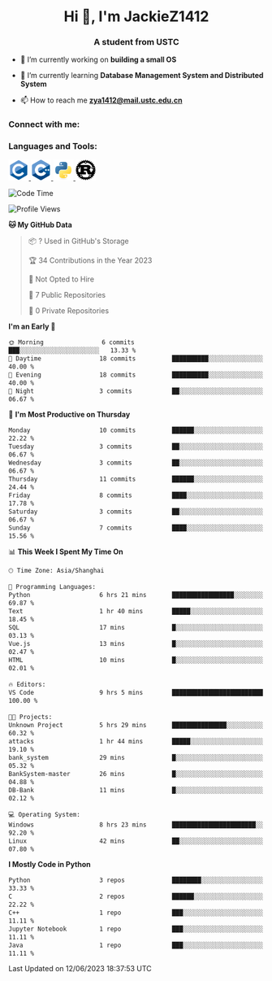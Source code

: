 <h1 align="center">Hi 👋, I'm JackieZ1412</h1>
<h3 align="center">A student from USTC</h3>

- 🔭 I’m currently working on **building a small OS**

- 🌱 I’m currently learning **Database Management System and Distributed System**

- 📫 How to reach me **zya1412@mail.ustc.edu.cn**

<h3 align="left">Connect with me:</h3>
<p align="left">
</p>

<h3 align="left">Languages and Tools:</h3>
<p align="left"> <a href="https://www.cprogramming.com/" target="_blank" rel="noreferrer"> <img src="https://raw.githubusercontent.com/devicons/devicon/master/icons/c/c-original.svg" alt="c" width="40" height="40"/> </a> <a href="https://www.w3schools.com/cpp/" target="_blank" rel="noreferrer"> <img src="https://raw.githubusercontent.com/devicons/devicon/master/icons/cplusplus/cplusplus-original.svg" alt="cplusplus" width="40" height="40"/> </a> <a href="https://www.python.org" target="_blank" rel="noreferrer"> <img src="https://raw.githubusercontent.com/devicons/devicon/master/icons/python/python-original.svg" alt="python" width="40" height="40"/> </a> <a href="https://www.rust-lang.org" target="_blank" rel="noreferrer"> <img src="https://raw.githubusercontent.com/devicons/devicon/master/icons/rust/rust-plain.svg" alt="rust" width="40" height="40"/> </a> </p>



<!--START_SECTION:waka-->
![Code Time](http://img.shields.io/badge/Code%20Time-435%20hrs%2045%20mins-blue)

![Profile Views](http://img.shields.io/badge/Profile%20Views-0-blue)

**🐱 My GitHub Data** 

> 📦 ? Used in GitHub's Storage 
 > 
> 🏆 34 Contributions in the Year 2023
 > 
> 🚫 Not Opted to Hire
 > 
> 📜 7 Public Repositories 
 > 
> 🔑 0 Private Repositories 
 > 
**I'm an Early 🐤** 

```text
🌞 Morning                6 commits           ███░░░░░░░░░░░░░░░░░░░░░░   13.33 % 
🌆 Daytime                18 commits          ██████████░░░░░░░░░░░░░░░   40.00 % 
🌃 Evening                18 commits          ██████████░░░░░░░░░░░░░░░   40.00 % 
🌙 Night                  3 commits           ██░░░░░░░░░░░░░░░░░░░░░░░   06.67 % 
```
📅 **I'm Most Productive on Thursday** 

```text
Monday                   10 commits          ██████░░░░░░░░░░░░░░░░░░░   22.22 % 
Tuesday                  3 commits           ██░░░░░░░░░░░░░░░░░░░░░░░   06.67 % 
Wednesday                3 commits           ██░░░░░░░░░░░░░░░░░░░░░░░   06.67 % 
Thursday                 11 commits          ██████░░░░░░░░░░░░░░░░░░░   24.44 % 
Friday                   8 commits           ████░░░░░░░░░░░░░░░░░░░░░   17.78 % 
Saturday                 3 commits           ██░░░░░░░░░░░░░░░░░░░░░░░   06.67 % 
Sunday                   7 commits           ████░░░░░░░░░░░░░░░░░░░░░   15.56 % 
```


📊 **This Week I Spent My Time On** 

```text
🕑︎ Time Zone: Asia/Shanghai

💬 Programming Languages: 
Python                   6 hrs 21 mins       █████████████████░░░░░░░░   69.87 % 
Text                     1 hr 40 mins        █████░░░░░░░░░░░░░░░░░░░░   18.45 % 
SQL                      17 mins             █░░░░░░░░░░░░░░░░░░░░░░░░   03.13 % 
Vue.js                   13 mins             █░░░░░░░░░░░░░░░░░░░░░░░░   02.47 % 
HTML                     10 mins             █░░░░░░░░░░░░░░░░░░░░░░░░   02.01 % 

🔥 Editors: 
VS Code                  9 hrs 5 mins        █████████████████████████   100.00 % 

🐱‍💻 Projects: 
Unknown Project          5 hrs 29 mins       ███████████████░░░░░░░░░░   60.32 % 
attacks                  1 hr 44 mins        █████░░░░░░░░░░░░░░░░░░░░   19.10 % 
bank_system              29 mins             █░░░░░░░░░░░░░░░░░░░░░░░░   05.32 % 
BankSystem-master        26 mins             █░░░░░░░░░░░░░░░░░░░░░░░░   04.88 % 
DB-Bank                  11 mins             █░░░░░░░░░░░░░░░░░░░░░░░░   02.12 % 

💻 Operating System: 
Windows                  8 hrs 23 mins       ███████████████████████░░   92.20 % 
Linux                    42 mins             ██░░░░░░░░░░░░░░░░░░░░░░░   07.80 % 
```

**I Mostly Code in Python** 

```text
Python                   3 repos             ████████░░░░░░░░░░░░░░░░░   33.33 % 
C                        2 repos             ██████░░░░░░░░░░░░░░░░░░░   22.22 % 
C++                      1 repo              ███░░░░░░░░░░░░░░░░░░░░░░   11.11 % 
Jupyter Notebook         1 repo              ███░░░░░░░░░░░░░░░░░░░░░░   11.11 % 
Java                     1 repo              ███░░░░░░░░░░░░░░░░░░░░░░   11.11 % 
```




 Last Updated on 12/06/2023 18:37:53 UTC
<!--END_SECTION:waka-->

